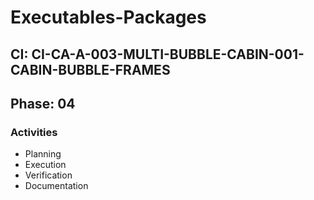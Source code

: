 # Executables-Packages

## CI: CI-CA-A-003-MULTI-BUBBLE-CABIN-001-CABIN-BUBBLE-FRAMES
## Phase: 04

### Activities
- Planning
- Execution
- Verification
- Documentation
